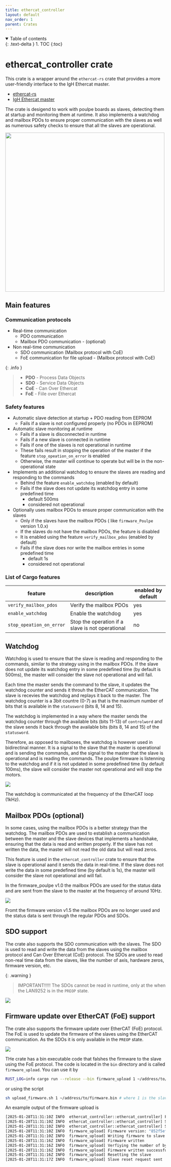 ```yaml
---
title: ethercat_controller
layout: default
nav_order: 1
parent: Crates
---
```


<details open markdown="block">
  <summary>
    Table of contents
  </summary>
  {: .text-delta }
1. TOC
{:toc}
</details>

# ethercat_controller crate

This crate is a wrapper around the `ethercat-rs` crate that provides a more user-friendly interface to the IgH Ethercat master. 

- [ethercat-rs](https://github.com/ethercat-rs/ethercat)
- [IgH Ethercat master](https://etherlab.org/en_GB/ethercat)

The crate is desigend to work with poulpe boards as slaves, detecting them at startup and monitoring them at runtime. It also implements a watchdog and mailbox PDOs to ensure proper communication with the slaves as well as numerous safety checks to ensure that all the slaves are operational.

<img src="../../images/ethercat_controller.png" width="500">


## Main features

### Communication protocols

- Real-time communication
    - PDO communication
    - Mailbox PDO communication - (optional)
- Non real-time communication
    - SDO communication (Mailbox protocol with CoE)
    - FoE communication for file upload - (Mailbox protocol with CoE)

{: .info }
> - **PDO** - Process Data Objects
> - **SDO** - Service Data Objects
> - **CoE** - Can Over Ethercat
> - **FoE** - Fiile over Ethercat



### Safety features
- Automatic slave detection at startup + PDO reading from EEPROM
    - Fails if a slave is not configured properly (no PDOs in EEPROM)
- Automatic slave monitoring at runtime
    - Fails if a slave is disconnected in runtime
    - Fails if a new slave is connected in runtime
    - Fails if one of the slaves is not operational in runtime
    - These fails result in stopping the operation of the master if the feature `stop_opeation_on_error` is enabled
    - Otherwise, the master will continue to operate but will be in the non-operational state 
- Implements an additional watchdog to ensure the slaves are reading and responding to the commands
    - Behind the feature `enable_watchdog` (enabled by default)
    - Fails if the slave does not update its watchdog entry in some predefined time
        - default 500ms
        - considered not operational
- Optionally uses mailbox PDOs to ensure proper communication with the slaves 
    - Only if the slaves have the mailbox PDOs ( like `firmware_Poulpe` version 1.0.x)
    - If the slaves do not have the mailbox PDOs, the feature is disabled
    - It is enabled using the feature `verify_mailbox_pdos` (enabled by default) 
    - Fails if the slave does nor write the mailbox entries in some predefined time 
        - default 1s
        - considered not operational

### List of Cargo features

feature | description | enabled by default
--- | --- | ---
`verify_mailbox_pdos` | Verify the mailbox PDOs | yes
`enable_watchdog` | Enable the watchdog | yes
`stop_opeation_on_error` | Stop the operation if a slave is not operational | no

## Watchdog

Watchdog is used to ensure that the slave is reading and responding to the commands, similar to the strategy using in the mailbox PDOs. If the slave does not update its watchdog entry in some predefined time (by default is 500ms), the master will consider the slave not operational and will fail. 

Each time the master sends the command to the slave, it updates the watchdog counter and sends it throuh the EtherCAT communication. The slave is recevies the watchdog and replays it back to the master. The watchdog counter is a 3bit countre (0-7) as that is the maximum number of bits that is available in the `statusword` (bits 8, 14 and 15). 

The watchdog is implemented in a way where the master sends the watchdog counter through the available bits (bits 11-13) of `controlword` and the slave sends it back through the available bits (bits 8, 14 and 15) of the `statusword`. 

Therefore, as opposed to mailboxes, the watchdog is however used in bidirectinal manner. It is a signal to the slave that the master is operational and is sending the commands, and the signal to the master that the slave is operational and is reading the commands. The poulpe firmware is listenning to the watchdog and if it is not updated in some predefined time (by default 100ms), the slave will consider the master not operational and will stop the motors.

<img src="../../images/watchdog.png">

The watchdog is communicated at the frequency of the EtherCAT loop (1kHz).


## Mailbox PDOs (optional) 

In some cases, using the mailbox PDOs is a better strategy than the watchdog. The mailbox PDOs are used to establish a communication between the master and the slave devices that implements a handshake, ensuring that the data is read and written properly. If the slave has not written the data, the master will not read the old data but will read zeros. 

This feature is used in the `ethercat_controller` crate to ensure that the slave is operational aand it sends the data in real-time. If the slave does not write the data in some predefined time (by default is 1s), the master will consider the slave not operational and will fail. 

In the firmware_poulpe v1.0 the mailbox PDOs are used for the status data and are sent from the slave to the master at the frequency of around 10Hz.

<img src="../../images/mailbox.png">

Fromt the firmware version v1.5 the mailbox PDOs are no longer used and the status data is sent through the regular PDOs and SDOs.

## SDO support

The crate also supports the SDO communication with the slaves. The SDO is used to read and write the data from the slaves using the mailbox protocol and Can Over Ethercat (CoE) protocol. The SDOs are used to read non-real time data from the slaves, like the number of axis, hardware zeros, firmware version, etc. 

{: .warning }
> IMPORTANT!!!!!
> The SDOs cannot be read in runtime, only at the when the LAN9252 is in the `PREOP` state. 

<img src="../../images/ethercat_sdo.png">

## Firmware update over EtherCAT (FoE) support

The crate also supports the firmware update over EtherCAT (FoE) protocol. The FoE is used to update the firmware of the slaves using the EtherCAT communication. As the SDOs it is only available in the `PREOP` state. 

<img src="../../images/ethercat_foe.png">

THe crate has a bin executable code that falshes the firmware to the slave using the FoE protocol. The code is located in the `bin` directory and is called `firmware_upload`. You can use it by

```bash
RUST_LOG=info cargo run --release --bin firmware_upload 1 ~/address/to/firmware.bin # where 1 is the slave number                       
```

or using the script 

```bash
sh upload_firmware.sh 1 ~/address/to/firmware.bin # where 1 is the slave number
```

An example output of the firmware upload is 

```bash
[2025-01-28T11:31:10Z INFO  ethercat_controller::ethercat_controller] Found 2 slaves
[2025-01-28T11:31:10Z INFO  ethercat_controller::ethercat_controller] Slave "RightWristOrbita3d" at position 0
[2025-01-28T11:31:10Z INFO  ethercat_controller::ethercat_controller] Slave "RightShoulderOrbita2d" at position 1
[2025-01-28T11:31:10Z INFO  firmware_upload] Firmware version: "852f5efada7000e73385cf6d69e588613eaea36b"
[2025-01-28T11:31:10Z INFO  firmware_upload] Writing firmware to slave SlavePos(1) from file firmware.bin, with size 117104
[2025-01-28T11:31:16Z INFO  firmware_upload] Firmware written
[2025-01-28T11:31:16Z INFO  firmware_upload] Verfiying the number of bytes written
[2025-01-28T11:31:16Z INFO  firmware_upload] Firmware written successfully, 117104 bytes written
[2025-01-28T11:31:16Z INFO  firmware_upload] Resetting the slave
[2025-01-28T11:31:17Z INFO  firmware_upload] Slave reset request sent
```
